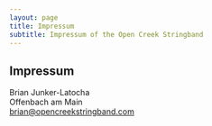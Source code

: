 ```yaml
---
layout: page
title: Impressum
subtitle: Impressum of the Open Creek Stringband
---
```


## Impressum

Brian Junker-Latocha   
Offenbach am Main  
[brian@opencreekstringband.com](mailto:brian@opencreekstringband.com)

